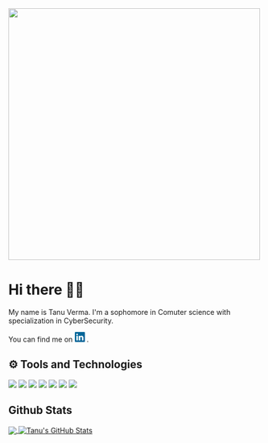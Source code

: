 <img src="tanu1.gif" height="500px" width="500px">

# Hi there 👋🏻   
My name is Tanu Verma. I'm a sophomore in Comuter science with specialization in CyberSecurity. 

You can find me on [<img src="linkedin-icon-2.svg" height=20px width=20px>][2] .

## ⚙ Tools and Technologies
![](https://img.shields.io/badge/OS-Windows-informational?style=flat&logo=windows&logoColor=white&color=2bbc8a)
![](https://img.shields.io/badge/OS-Linux-informational?style=flat&logo=linux&logoColor=white&color=2bbc8a)
![](https://img.shields.io/badge/Editor-SublimeText-informational?style=flat&sublimetext=<LOGO_NAME>&logoColor=white&color=2bbc8a)
![](https://img.shields.io/badge/Editor-VSCode-informational?style=flat&logo=vscode&logoColor=white&color=2bbc8a)
![](https://img.shields.io/badge/Code-Java-informational?style=flat&logo=java&logoColor=white&color=2bbc8a)
![](https://img.shields.io/badge/Code-Python-informational?style=flat&logo=python&logoColor=white&color=2bbc8a)
![](https://img.shields.io/badge/Code-C/C++-informational?style=flat&logo=c&logoColor=white&color=2bbc8a)

## Github Stats

<a href="https://github.com/vermatanu/vermatanu">
  <img align="center" src="https://github-readme-stats.vercel.app/api/top-langs/?username=vermatanu&theme=radical" />
</a>
<a href="https://github.com/vermatanu/vermatanu">
  <img align="center" src="https://github-readme-stats.vercel.app/api?username=vermatanu&show_icons=true&ltheme=radical" alt="Tanu's GitHub Stats" />
</a>




<!-- Links to your social media accounts -->

[2]: https://www.linkedin.com/in/tanu-verma-853010191/


